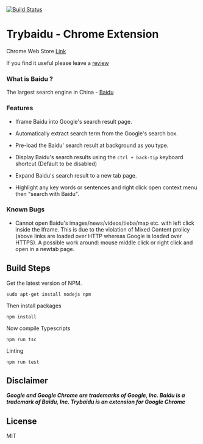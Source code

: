 [![Build Status](https://travis-ci.org/waynezhang1995/Trybaidu-Chrome-Extension.svg?branch=master)](https://travis-ci.org/waynezhang1995/Trybaidu-Chrome-Extension)

# Trybaidu - Chrome Extension

Chrome Web Store [Link](https://chrome.google.com/webstore/detail/trybaidu/ifmhokadajfjcndoggkfifjfghbldbmf)

If you find it useful please leave a [review](https://chrome.google.com/webstore/detail/trybaidu/ifmhokadajfjcndoggkfifjfghbldbmf/reviews)

### What is Baidu ?
The largest search engine in China - [Baidu](https://en.wikipedia.org/wiki/Baidu)

### Features

 - Iframe Baidu into Google's search result page.

 - Automatically extract search term from the Google's search box.

 - Pre-load the Baidu' search result at background as you type.

 - Display Baidu's search results using the ```ctrl + back-tip``` keyboard shortcut (Default to be disabled)

 - Expand Baidu's search result to a new tab page.

 - Highlight any key words or sentences and right click open context menu then "search with Baidu".

### Known Bugs

 - Cannot open Baidu's images/news/videos/tieba/map etc. with left click inside the Iframe. This is due to the violation of Mixed Content prolicy (above links are loaded over HTTP whereas Google is loaded over HTTPS). A possible work around: mouse middle click or right click and open in a newtab page. 

## Build Steps

Get the latest version of NPM.
```
sudo apt-get install nodejs npm
```

Then install packages
```
npm install
```

Now compile Typescripts
```
npm run tsc
```

Linting
```
npm run test
```
## Disclaimer
**_Google and Google Chrome are trademarks of Google, Inc. Baidu is a trademark of Baidu, Inc. Trybaidu is an extension for Google Chrome_**

## License

MIT
